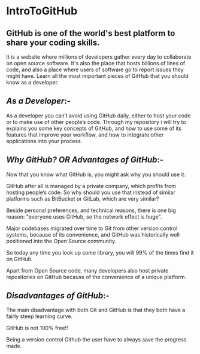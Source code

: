 # IntroToGitHub

## GitHub  is  one  of  the  world's  best  platform  to share  your  coding  skills.    
It is a website where millions of developers gather every day to collaborate on open source software. 
It's also the place that hosts billions of lines of code, and also a place where users of software go to report issues they might have. 
Learn all the most important pieces of GitHub that you should know as a developer.




## *As  a  Developer*:-

As a developer you can’t avoid using GitHub daily, either to host your code or to make use of other people’s code. 
Through my repository i will try to explains you some key concepts of GitHub, and how to use some of its features that improve your workflow, and how to integrate other applications into your process.




## *Why GitHub?    _OR_    Advantages  of  GitHub*:-

Now that you know what GitHub is, you might ask why you should use it.

GitHub after all is managed by a private company, which profits from hosting people’s code. So why should you use that instead of similar platforms such as BitBucket or GitLab, which are very similar?

Beside personal preferences, and technical reasons, there is one big reason: "everyone uses GitHub, so the network effect is huge".

Major codebases migrated over time to Git from other version control systems, because of its convenience, and GitHub was historically well positioned into the Open Source community.

So today any time you look up some library, you will 99% of the times find it on GitHub.

Apart from Open Source code, many developers also host private repositories on GitHub because of the convenience of a unique platform.



## *Disadvantages of GitHub*:-

The main disadvantage with both Git and GitHub is that they both have a fairly steep learning curve.

GitHub  is not  100%  free!!

Being  a  version  control  Github  the  user have to always save the progress made. 
